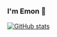 ### I'm Emon 👋

[![GitHub stats](https://github-readme-stats.vercel.app/api?username=R-antDev)](https://github.com/R-antDev/github-readme-stats)
